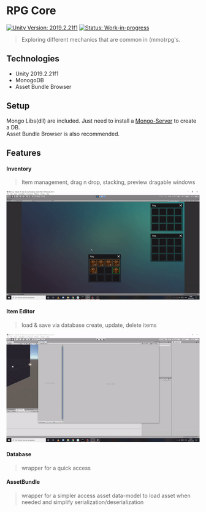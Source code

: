 
# RPG Core
[![Unity Version: 2019.2.21f1](https://img.shields.io/badge/Unity-2019.2.21f1-333333.svg?logo=unity)](https://unity3d.com/get-unity/download/archive) [![Status: Work-in-progress](https://img.shields.io/badge/status-work--in--progress-orange)](https://github.com/Fydar/RPGCore/projects/1)
> Exploring different mechanics that are common in (mmo)rpg's.

 ## Technologies  
* Unity 2019.2.21f1  
* MonogoDB 
* Asset Bundle Browser
  
## Setup  
Mongo Libs(dll) are included. Just need to install a [Mongo-Server](https://www.mongodb.com/download-center/community "Mongo-Server") to create a DB.  
Asset Bundle Browser is also recommended.  

## Features

#### Inventory
> Item management, drag n drop, stacking, preview
> dragable windows

![Inventory](./Images/Inventory.gif)  

#### Item Editor
> load & save via database
> create, update, delete items

![ItemEditor](./Images/ItemEditor.gif)

#### Database
> wrapper for a quick access
>
#### AssetBundle
> wrapper for a simpler access
> asset data-model to load asset when needed and simplify serialization/deserialization 
  
